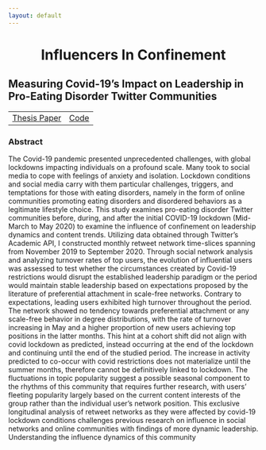 ```yaml
---
layout: default
---
```


<html>
</head>
<body>
  <div align="center">
    <h1 style="text-align: center;">Influencers In Confinement</h1>
  </div>

  <h2>Measuring Covid-19’s Impact on Leadership in Pro-Eating Disorder Twitter Communities</h2>

  <table>
    <tr>
      <td><a href="http://urn.kb.se/resolve?urn=urn:nbn:se:liu:diva-199924">Thesis Paper</a></td>
      <td><a href="https://github.com/jackiwock/portfolio/tree/main/Masters_Thesis/Code">Code</a></td>
    </tr>
  </table>

  <h3>Abstract</h3>

  <p>
    The Covid-19 pandemic presented unprecedented challenges, with global lockdowns impacting individuals on a profound scale. Many took to social media to cope with feelings of anxiety and isolation. Lockdown conditions and social media carry with them particular challenges, triggers, and temptations for those with eating disorders, namely in the form of online communities promoting eating disorders and disordered behaviors as a legitimate lifestyle choice. This study examines pro-eating disorder Twitter communities before, during, and after the initial COVID-19 lockdown (Mid-March to May 2020) to examine the influence of confinement on leadership dynamics and content trends. Utilizing data obtained through Twitter’s Academic API, I constructed monthly retweet network time-slices spanning from November 2019 to September 2020. Through social network analysis and analyzing turnover rates of top users, the evolution of influential users was assessed to test whether the circumstances created by Covid-19 restrictions would disrupt the established leadership paradigm or the period would maintain stable leadership based on expectations proposed by the literature of preferential attachment in scale-free networks. Contrary to expectations, leading users exhibited high turnover throughout the period. The network showed no tendency towards preferential attachment or any scale-free behavior in degree distributions, with the rate of turnover increasing in May and a higher proportion of new users achieving top positions in the latter months. This hint at a cohort shift did not align with covid lockdown as predicted, instead occurring at the end of the lockdown and continuing until the end of the studied period. The increase in activity predicted to co-occur with covid restrictions does not materialize until the summer months, therefore cannot be definitively linked to lockdown. The fluctuations in topic popularity suggest a possible seasonal component to the rhythms of this community that requires further research, with users’ fleeting popularity largely based on the current content interests of the group rather than the individual user’s network position. This exclusive longitudinal analysis of retweet networks as they were affected by covid-19 lockdown conditions challenges previous research on influence in social networks and online communities with findings of more dynamic leadership. Understanding the influence dynamics of this community
  </p>
</body>
</html>
